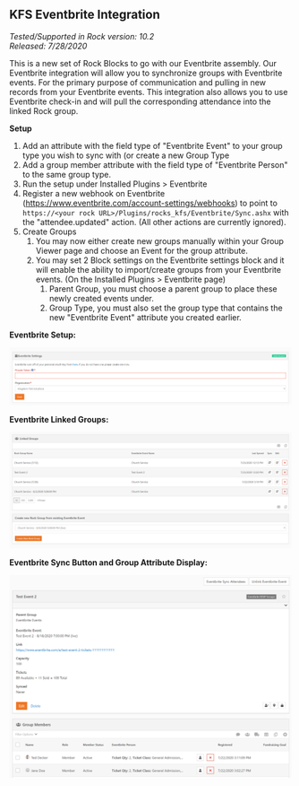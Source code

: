 ## KFS Eventbrite Integration

*Tested/Supported in Rock version: 10.2*   
*Released: 7/28/2020*

This is a new set of Rock Blocks to go with our Eventbrite assembly. Our Eventbrite integration will allow you to synchronize groups with Eventbrite events. For the primary purpose of communication and pulling in new records from your Eventbrite events. This integration also allows you to use Eventbrite check-in and will pull the corresponding attendance into the linked Rock group.

**Setup**

1. Add an attribute with the field type of "Eventbrite Event" to your group type you wish to sync with (or create a new Group Type
2. Add a group member attribute with the field type of "Eventbrite Person" to the same group type.
3. Run the setup under Installed Plugins > Eventbrite
4. Register a new webhook on Eventbrite (https://www.eventbrite.com/account-settings/webhooks) to point to `https://<your rock URL>/Plugins/rocks_kfs/Eventbrite/Sync.ashx` with the "attendee.updated" action. (All other actions are currently ignored).
5. Create Groups
   1. You may now either create new groups manually within your Group Viewer page and choose an Event for the group attribute.
   2. You may set 2 Block settings on the Eventbrite settings block and it will enable the ability to import/create groups from your Eventbrite events. (On the Installed Plugins > Eventbrite page)
      1. Parent Group, you must choose a parent group to place these newly created events under.
      2. Group Type, you must also set the group type that contains the new "Eventbrite Event" attribute you created earlier.


**Eventbrite Setup:**

![](../.screenshots/eventbrite_settings_setup.png)


**Eventbrite Linked Groups:**

![](../.screenshots/eventbrite_settings_synclist.png)

**Eventbrite Sync Button and Group Attribute Display:**

![](../.screenshots/eventbrite_syncbutton_and_groupfields.png)
